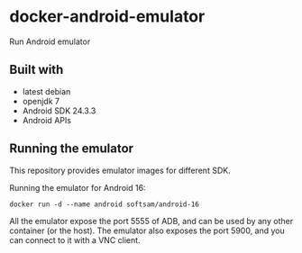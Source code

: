 # docker-android-emulator
Run Android emulator

## Built with
- latest debian
- openjdk 7
- Android SDK 24.3.3
- Android APIs

## Running the emulator
This repository provides emulator images for different SDK.

Running the emulator for Android 16:

    docker run -d --name android softsam/android-16

All the emulator expose the port 5555 of ADB, and can be used by any other container (or the host).
The emulator also exposes the port 5900, and you can connect to it with a VNC client.